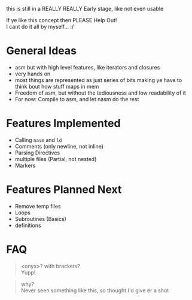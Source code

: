 this is still in a REALLY REALLY Early stage, like not even usable   

If ye like this concept then PLEASE Help Out!  
I cant do it all by myself... :/  

# General Ideas
- asm but with high level features, like iterators and closures  
- very hands on   
- most things are represented as just series of bits making ye have to think bout how stuff maps in mem  
- Freedom of asm, but without the tediousness and low readability of it
- For now: Compile to asm, and let nasm do the rest  

# Features Implemented
- Calling `nasm` and `ld`  
- Comments (only newline, not inline)  
- Parsing Directives   
- multiple files (Partial, not nested)
- Markers

# Features Planned Next
- Remove temp files  
- Loops  
- Subroutines (Basics)   
- definitions   

# FAQ
> \<onyx\>? with brackets?  
> Yupp!

> why?  
> Never seen something like this, so thought I'd give er a shot
